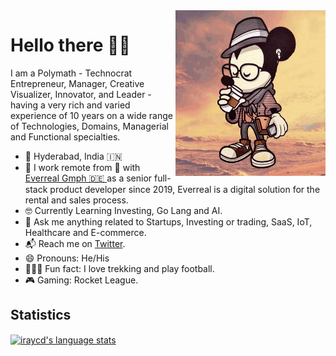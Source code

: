 <img align="right" src="https://github.com/iraycd/iraycd/blob/master/profile.gif" alt="Illustration of me" width=240px height=265px/>

# Hello there 👋🏽

I am a Polymath - Technocrat Entrepreneur, Manager, Creative Visualizer, Innovator, and Leader - having a very rich and varied experience of 10 years on a wide range of Technologies, Domains, Managerial and Functional specialties.

- 📍 Hyderabad, India 🇮🇳
- 📱 I work remote from 🏡  with [Everreal Gmph 🇩🇪  ](https://www.everreal.co/)  as a senior full-stack product developer since 2019, Everreal is a digital solution for the rental and sales process.
- 🤓 Currently Learning Investing, Go Lang and AI.
- 💬 Ask me anything related to Startups, Investing or trading, SaaS, IoT, Healthcare and E-commerce.
- 📬 Reach me on [Twitter](https://twitter.com/iraycd).
- 😄 Pronouns: He/His
- 🚴🏽‍♀️ Fun fact: I love trekking and play football.
- 🎮 Gaming: Rocket League.



## Statistics

<a href="https://github.com/iraycd"><img align="center" src="https://github-readme-stats.vercel.app/api/top-langs/?username=iraycd&layout=compact&langs_count=10&hide_border=true&theme=onedark&custom_title=Most+used+languages" alt="iraycd's language stats" /></a>
